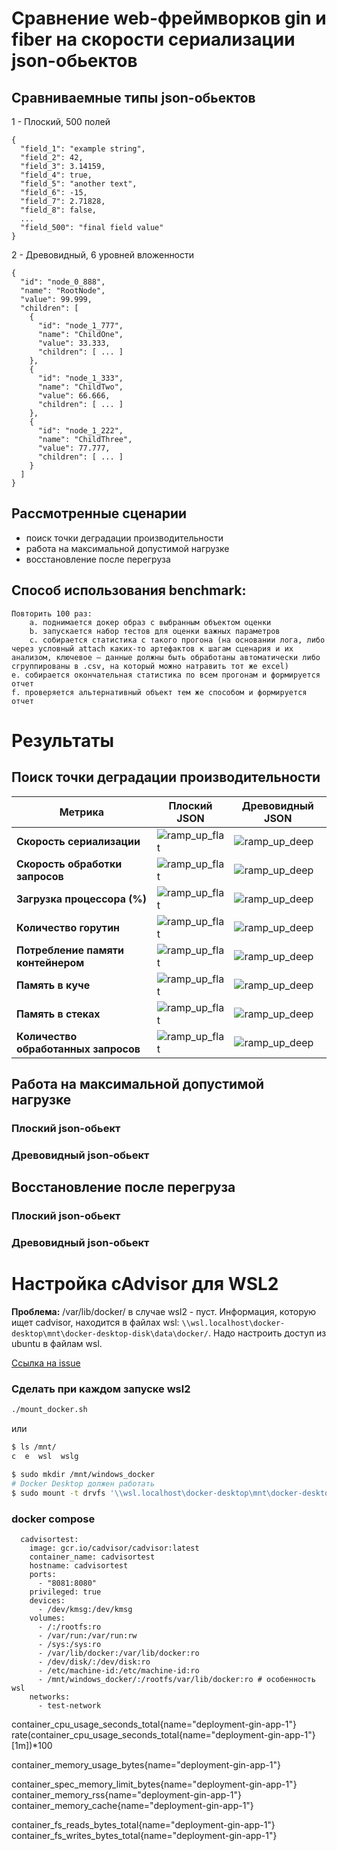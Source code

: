 # Сравнение web-фреймворков gin и fiber на скорости сериализации json-обьектов
## Сравниваемные типы json-обьектов
1 - Плоский, 500 полей
```
{
  "field_1": "example string",
  "field_2": 42,
  "field_3": 3.14159,
  "field_4": true,
  "field_5": "another text",
  "field_6": -15,
  "field_7": 2.71828,
  "field_8": false,
  ...
  "field_500": "final field value"
}
```
2 - Древовидный, 6 уровней вложенности
```
{
  "id": "node_0_888",
  "name": "RootNode",
  "value": 99.999,
  "children": [
    {
      "id": "node_1_777",
      "name": "ChildOne",
      "value": 33.333,
      "children": [ ... ]
    },
    {
      "id": "node_1_333",
      "name": "ChildTwo",
      "value": 66.666,
      "children": [ ... ]
    },
    {
      "id": "node_1_222",
      "name": "ChildThree",
      "value": 77.777,
      "children": [ ... ]
    }
  ]
}
```
## Рассмотренные сценарии
+ поиск точки деградации производительности 
+ работа на максимальной допустимой нагрузке 
+ восстановление после перегруза

## Способ использования benchmark:
    Повторить 100 раз:
        a. поднимается докер образ с выбранным объектом оценки
        b. запускается набор тестов для оценки важных параметров
        c. собирается статистика с такого прогона (на основании лога, либо через условный attach каких-то артефактов к шагам сценария и их анализом, ключевое – данные должны быть обработаны автоматически либо сгруппированы в .csv, на который можно натравить тот же excel)
    e. собирается окончательная статистика по всем прогонам и формируется отчет
    f. проверяется альтернативный объект тем же способом и формируется отчет

# Результаты

## Поиск точки деградации производительности 

| Метрика | Плоский JSON | Древовидный JSON |
|---------|-----------|-----------|
| **Скорость сериализации** | ![ramp_up_flat](./img/ramp_up_flat/time_series_plot.png) | ![ramp_up_deep](./img/ramp_up_deep/time_series_plot.png) |
| **Скорость обработки запросов** | ![ramp_up_flat](./img/ramp_up_flat/req_proc_plot.png) | ![ramp_up_deep](./img/ramp_up_deep/req_proc_plot.png) |
| **Загрузка процессора (%)** | ![ramp_up_flat](./img/ramp_up_flat/cpu_usage_seconds_total.png) | ![ramp_up_deep](./img/ramp_up_deep/cpu_usage_seconds_total.png) |
| **Количество горутин** | ![ramp_up_flat](./img/ramp_up_flat/goroutines_count.png) | ![ramp_up_deep](./img/ramp_up_deep/goroutines_count.png) |
| **Потребление памяти контейнером** | ![ramp_up_flat](./img/ramp_up_flat/memory_usage_bytes.png) | ![ramp_up_deep](./img/ramp_up_deep/memory_usage_bytes.png) |
| **Память в куче** | ![ramp_up_flat](./img/ramp_up_flat/memory_allocations_bytes_heap.png) | ![ramp_up_deep](./img/ramp_up_deep/memory_allocations_bytes_heap.png) |
| **Память в стеках** | ![ramp_up_flat](./img/ramp_up_flat/memory_allocations_bytes_stack.png) | ![ramp_up_deep](./img/ramp_up_deep/memory_allocations_bytes_stack.png) |
| **Количество обработанных запросов** | ![ramp_up_flat](./img/ramp_up_flat/total_http_request_counter.png) | ![ramp_up_deep](./img/ramp_up_deep/total_http_request_counter.png) |

<!-- ## Поиск точки деградации производительности 
### Плоский json-обьект
#### Сокорость сериализации
![ramp_up_flat](./img/ramp_up_flat/time_series_plot.png)

#### Сокорость обработки запросов по времени
![ramp_up_flat](./img/ramp_up_flat/req_proc_plot.png)

#### Загрузка процессора в процентах
![ramp_up_flat](./img/ramp_up_flat/cpu_usage_seconds_total.png)

#### Количество горутин
![ramp_up_flat](./img/ramp_up_flat/goroutines_count.png)

#### Потребление памяти контейнером
![ramp_up_flat](./img/ramp_up_flat/memory_usage_bytes.png)

#### Память в куче
![ramp_up_flat](./img/ramp_up_flat/memory_allocations_bytes_heap.png)

#### Память в стеках 
![ramp_up_flat](./img/ramp_up_flat/memory_allocations_bytes_stack.png)

#### Количество обработанных запросов
![ramp_up_flat](./img/ramp_up_flat/total_http_request_counter.png)


### Древовидный json-обьект 
#### Сокорость сериализации
![ramp_up_deep](./img/ramp_up_deep/time_series_plot.png)

#### Сокорость обработки запросов по времени
![ramp_up_deep](./img/ramp_up_deep/req_proc_plot.png)

#### Загрузка процессора в процентах
![ramp_up_deep](./img/ramp_up_deep/cpu_usage_seconds_total.png)

#### Количество горутин
![ramp_up_deep](./img/ramp_up_deep/goroutines_count.png)

#### Потребление памяти контейнером
![ramp_up_deep](./img/ramp_up_deep/memory_usage_bytes.png)

#### Память в куче
![ramp_up_deep](./img/ramp_up_deep/memory_allocations_bytes_heap.png)

#### Память в стеках 
![ramp_up_deep](./img/ramp_up_deep/memory_allocations_bytes_stack.png)

#### Количество обработанных запросов
![ramp_up_deep](./img/ramp_up_deep/total_http_request_counter.png) -->


## Работа на максимальной допустимой нагрузке
### Плоский json-обьект

### Древовидный json-обьект

## Восстановление после перегруза
### Плоский json-обьект

### Древовидный json-обьект


# Настройка cAdvisor для WSL2
**Проблема:** /var/lib/docker/ в случае wsl2 - пуст. Информация, которую ищет cadvisor, находится в файлах wsl: `\\wsl.localhost\docker-desktop\mnt\docker-desktop-disk\data\docker/`. Надо настроить доступ из ubuntu в файлам wsl.

[Ссылка на issue](https://github.com/vacp2p/wakurtosis/issues/58)

### Сделать при каждом запуске wsl2
```bash
./mount_docker.sh
```
или
``` bash
$ ls /mnt/
c  e  wsl  wslg

$ sudo mkdir /mnt/windows_docker
# Docker Desktop должен работать
$ sudo mount -t drvfs '\\wsl.localhost\docker-desktop\mnt\docker-desktop-disk\data\docker' /mnt/windows_docker
```
### docker compose
```
  cadvisortest:
    image: gcr.io/cadvisor/cadvisor:latest
    container_name: cadvisortest
    hostname: cadvisortest
    ports:
      - "8081:8080" 
    privileged: true
    devices:
      - /dev/kmsg:/dev/kmsg
    volumes:
      - /:/rootfs:ro
      - /var/run:/var/run:rw
      - /sys:/sys:ro
      - /var/lib/docker:/var/lib/docker:ro
      - /dev/disk/:/dev/disk:ro
      - /etc/machine-id:/etc/machine-id:ro
      - /mnt/windows_docker/:/rootfs/var/lib/docker:ro # особенность wsl
    networks:
      - test-network
```

container_cpu_usage_seconds_total{name="deployment-gin-app-1"}
rate(container_cpu_usage_seconds_total{name="deployment-gin-app-1"}[1m])*100

container_memory_usage_bytes{name="deployment-gin-app-1"}

 
container_spec_memory_limit_bytes{name="deployment-gin-app-1"}
container_memory_rss{name="deployment-gin-app-1"} 
container_memory_cache{name="deployment-gin-app-1"} 

container_fs_reads_bytes_total{name="deployment-gin-app-1"} 
container_fs_writes_bytes_total{name="deployment-gin-app-1"} 
  